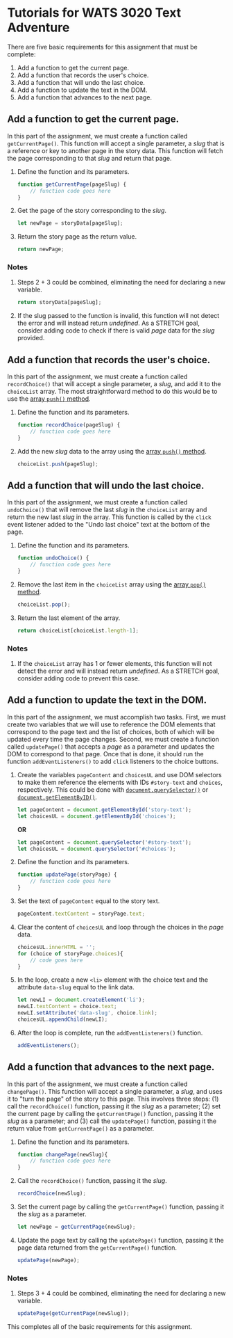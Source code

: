 # Tutorials for WATS 3020 Text Adventure
There are five basic requirements for this assignment that must be complete:
1. Add a function to get the current page.
2. Add a function that records the user's choice.
3. Add a function that will undo the last choice.
4. Add a function to update the text in the DOM.
5. Add a function that advances to the next page.

## Add a function to get the current page.
In this part of the assignment, we must create a function called `getCurrentPage()`. This function will accept a single parameter, a _slug_ that is a reference or key to another page in the story data. This function will fetch the page corresponding to that _slug_ and return that page.
1. Define the function and its parameters.
    ```JavaScript
    function getCurrentPage(pageSlug) {
        // function code goes here
    }
    ```
2. Get the page of the story corresponding to the _slug_.
    ```JavaScript
    let newPage = storyData[pageSlug];
    ```
3. Return the story page as the return value.
    ```JavaScript
    return newPage;
    ```
### Notes
1. Steps 2 + 3 could be combined, eliminating the need for declaring a new variable.
    ```JavaScript
    return storyData[pageSlug];
    ```
2. If the slug passed to the function is invalid, this function will not detect the error and will instead return _undefined_. As a STRETCH goal, consider adding code to check if there is valid _page_ data for the _slug_ provided.

## Add a function that records the user's choice.
In this part of the assignment, we must create a function called `recordChoice()` that will accept a single parameter, a _slug_, and add it to the `choiceList` array. The most straightforward method to do this would be to use the [array `push()` method](https://developer.mozilla.org/en-US/docs/Web/JavaScript/Reference/Global_Objects/Array/push).
1. Define the function and its parameters.
    ```JavaScript
    function recordChoice(pageSlug) {
        // function code goes here
    }
    ```
2. Add the new _slug_ data to the array using the [array `push()` method](https://developer.mozilla.org/en-US/docs/Web/JavaScript/Reference/Global_Objects/Array/push).
    ```JavaScript
    choiceList.push(pageSlug);
    ```
## Add a function that will undo the last choice.
In this part of the assignment, we must create a function called `undoChoice()` that will remove the last _slug_ in the `choiceList` array and return the new last _slug_ in the array. This function is called by the `click` event listener added to the "Undo last choice" text at the bottom of the page.
1. Define the function and its parameters.
    ```JavaScript
    function undoChoice() {
        // function code goes here
    }
2. Remove the last item in the `choiceList` array using the [array `pop()` method](https://developer.mozilla.org/en-US/docs/Web/JavaScript/Reference/Global_Objects/Array/pop).
    ```JavaScript
    choiceList.pop();
    ```
3. Return the last element of the array.
    ```JavaScript
    return choiceList[choiceList.length-1];
    ```
### Notes
1. If the `choiceList` array has 1 or fewer elements, this function will not detect the error and will instead return _undefined_. As a STRETCH goal, consider adding code to prevent this case.

## Add a function to update the text in the DOM.
In this part of the assignment, we must accomplish two tasks. First, we must create two variables that we will use to reference the DOM elements that correspond to the page text and the list of choices, both of which will be updated every time the page changes. Second, we must create a function called `updatePage()` that accepts a _page_ as a parameter and updates the DOM to correspond to that page. Once that is done, it should run the function `addEventListeners()` to add `click` listeners to the choice buttons.
1. Create the variables `pageContent` and `choicesUL` and use DOM selectors to make them reference the elements with IDs `#story-text` and `choices`, respectively. This could be done with [`document.querySelector()`](https://developer.mozilla.org/en-US/docs/Web/API/Document/querySelector) or [`document.getElementByID()`](https://developer.mozilla.org/en-US/docs/Web/API/Document/getElementById).
    ```JavaScript
    let pageContent = document.getElementById('story-text');
    let choicesUL = document.getElementById('choices');
    ```
    **OR**
    ```JavaScript
    let pageContent = document.querySelector('#story-text');
    let choicesUL = document.querySelector('#choices');
    ```
2. Define the function and its parameters.
    ```JavaScript
    function updatePage(storyPage) {
        // function code goes here
    }
    ```
3. Set the text of `pageContent` equal to the story text.
    ```JavaScript
    pageContent.textContent = storyPage.text;
    ```
4. Clear the content of `choicesUL` and loop through the choices in the _page_ data.
    ```JavaScript
    choicesUL.innerHTML = '';
    for (choice of storyPage.choices){
        // code goes here
    }
    ```
5. In the loop, create a new `<li>` element with the choice text and the attribute `data-slug` equal to the link data.
    ```JavaScript
    let newLI = document.createElement('li');
    newLI.textContent = choice.text;
    newLI.setAttribute('data-slug', choice.link);
    choicesUL.appendChild(newLI);
    ```
6. After the loop is complete, run the `addEventListeners()` function.
    ```JavaScript
    addEventListeners();
    ```

## Add a function that advances to the next page.
In this part of the assignment, we must create a function called `changePage()`. This function will accept a single parameter, a _slug_, and uses it to "turn the page" of the story to this page. This involves three steps: (1) call the `recordChoice()` function, passing it the _slug_ as a parameter; (2) set the current page by calling the `getCurrentPage()` function, passing it the _slug_ as a parameter; and (3) call the `updatePage()` function, passing it the return value from `getCurrentPage()` as a parameter.
1. Define the function and its parameters.
    ```JavaScript
    function changePage(newSlug){
        // function code goes here
    }
2. Call the `recordChoice()` function, passing it the _slug_.
    ```JavaScript
    recordChoice(newSlug);
    ```
3. Set the current page by calling the `getCurrentPage()` function, passing it the _slug_ as a parameter.
    ```JavaScript
    let newPage = getCurrentPage(newSlug);
    ```
4. Update the page text by calling the `updatePage()` function, passing it the page data returned from the `getCurrentPage()` function.
    ```JavaScript
    updatePage(newPage);
    ```
### Notes
1. Steps 3 + 4 could be combined, eliminating the need for declaring a new variable.
    ```JavaScript
    updatePage(getCurrentPage(newSlug));
    ```

This completes all of the basic requirements for this assignment.